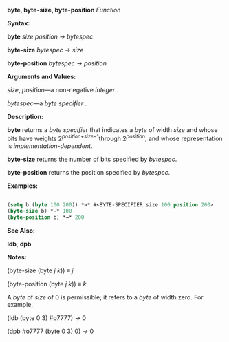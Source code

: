 **byte, byte-size, byte-position** *Function* 



**Syntax:** 



**byte** *size position → bytespec* 



**byte-size** *bytespec → size* 



**byte-position** *bytespec → position* 



**Arguments and Values:** 



*size*, *position*—a non-negative *integer* . 



*bytespec*—a *byte specifier* . 



**Description:** 



<b>byte</b> returns a <i>byte specifier</i> that indicates a <i>byte</i> of width <i>size</i> and whose bits have weights 2<sup><i>position</i>+<i>size−</i>1</sup>through 2<i><sup>position</sup></i>, and whose representation is <i>implementation-dependent</i>. 



**byte-size** returns the number of bits specified by *bytespec*. 



**byte-position** returns the position specified by *bytespec*. 



**Examples:**
```lisp
 
(setq b (byte 100 200)) *→* #<BYTE-SPECIFIER size 100 position 200> 
(byte-size b) *→* 100 
(byte-position b) *→* 200 

```
**See Also:** 



**ldb**, **dpb** 







 



 



**Notes:** 



(byte-size (byte *j k*)) *≡ j* 



(byte-position (byte *j k*)) *≡ k* 



A *byte* of *size* of 0 is permissible; it refers to a *byte* of width zero. For example, 



(ldb (byte 0 3) #o7777) *→* 0 



(dpb #o7777 (byte 0 3) 0) *→* 0 



